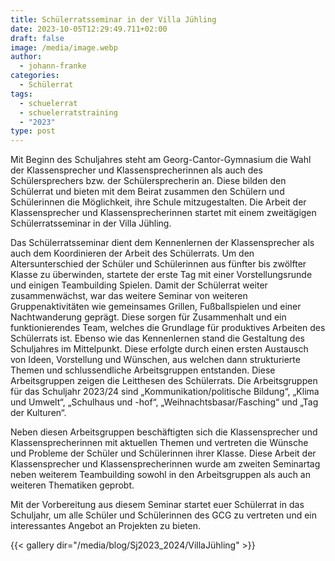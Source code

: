 ```yaml
---
title: Schülerratsseminar in der Villa Jühling
date: 2023-10-05T12:29:49.711+02:00
draft: false
image: /media/image.webp
author:
  - johann-franke
categories:
  - Schülerrat
tags:
  - schuelerrat
  - schuelerratstraining
  - "2023"
type: post
---
```

Mit Beginn des Schuljahres steht am Georg-Cantor-Gymnasium die Wahl der Klassensprecher und Klassensprecherinnen als auch des Schülersprechers bzw. der Schülersprecherin an. Diese bilden den Schülerrat und bieten mit dem Beirat zusammen den Schülern und Schülerinnen die Möglichkeit, ihre Schule mitzugestalten. Die Arbeit der Klassensprecher und Klassensprecherinnen startet mit einem zweitägigen Schülerratsseminar in der Villa Jühling.

Das Schülerratsseminar dient dem Kennenlernen der Klassensprecher als auch dem Koordinieren der Arbeit des Schülerrats. Um den Altersunterschied der Schüler und Schülerinnen aus fünfter bis zwölfter Klasse zu überwinden, startete der erste Tag mit einer Vorstellungsrunde und einigen Teambuilding Spielen. Damit der Schülerrat weiter zusammenwächst, war das weitere Seminar von weiteren Gruppenaktivitäten wie gemeinsames Grillen, Fußballspielen und einer Nachtwanderung geprägt. Diese sorgen für Zusammenhalt und ein funktionierendes Team, welches die Grundlage für produktives Arbeiten des Schülerrats ist. Ebenso wie das Kennenlernen stand die Gestaltung des Schuljahres im Mittelpunkt. Diese erfolgte durch einen ersten Austausch von Ideen, Vorstellung und Wünschen, aus welchen dann strukturierte Themen und schlussendliche Arbeitsgruppen entstanden. Diese Arbeitsgruppen zeigen die Leitthesen des Schülerrats. Die Arbeitsgruppen für das Schuljahr 2023/24 sind „Kommunikation/politische Bildung“, „Klima und Umwelt“, „Schulhaus und -hof“, „Weihnachtsbasar/Fasching“ und „Tag der Kulturen“.

Neben diesen Arbeitsgruppen beschäftigten sich die Klassensprecher und Klassensprecherinnen mit aktuellen Themen und vertreten die Wünsche und Probleme der Schüler und Schülerinnen ihrer Klasse. Diese Arbeit der Klassensprecher und Klassensprecherinnen wurde am zweiten Seminartag neben weiterem Teambuilding sowohl in den Arbeitsgruppen als auch an weiteren Thematiken geprobt.

Mit der Vorbereitung aus diesem Seminar startet euer Schülerrat in das Schuljahr, um alle Schüler und Schülerinnen des GCG zu vertreten und ein interessantes Angebot an Projekten zu bieten.

{{< gallery dir="/media/blog/Sj2023_2024/VillaJühling" >}}

